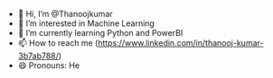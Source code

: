 - 👋 Hi, I’m @Thanoojkumar
- 👀 I’m interested in Machine Learning
- 🌱 I’m currently learning Python and PowerBI
- 📫 How to reach me (https://www.linkedin.com/in/thanooj-kumar-3b7ab788/)
- 😄 Pronouns: He
